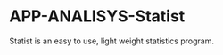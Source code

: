 APP-ANALISYS-Statist
====================

Statist is an easy to use, light weight statistics program.
